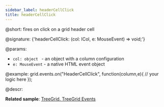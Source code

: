 ```yaml
---
sidebar_label: headerCellClick
title: headerCellClick
---          
```


@short: fires on click on a grid header cell

@signature: {'headerCellClick: (col: ICol, e: MouseEvent) => void;'}

@params:
- `col: object ` - an object with a column configuration
- `e: MouseEvent` - a native HTML event object

@example:
grid.events.on("HeaderCellClick", function(column,e){
    // your logic here
});

@descr:

**Related sample**: [TreeGrid. TreeGrid Events](https://snippet.dhtmlx.com/sgwnxshe)
